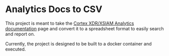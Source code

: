 # Analytics Docs to CSV

This project is meant to take the [Cortex XDR/XSIAM Analytics documentation](https://docs-cortex.paloaltonetworks.com/r/Cortex-XDR/Cortex-XDR-Analytics-Alert-Reference-by-data-source/Cortex-XDR-Analytics-Alert-Reference) page and convert it to a spreadsheet format to easily search and report on.

Currently, the project is designed to be built to a docker container and executed.
